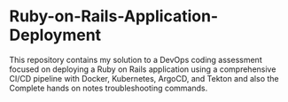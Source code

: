 # Ruby-on-Rails-Application-Deployment
This repository contains my solution to a DevOps coding assessment focused on deploying a Ruby on Rails application using a comprehensive CI/CD pipeline with Docker, Kubernetes, ArgoCD, and Tekton and also the Complete hands on notes troubleshooting commands.

